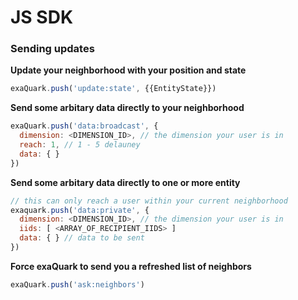 
# JS SDK


### Sending updates

**Update your neighborhood with your position and state**
```javascript
exaQuark.push('update:state', {{EntityState}})
```


**Send some arbitary data directly to your neighborhood**
```javascript
exaQuark.push('data:broadcast', {
  dimension: <DIMENSION_ID>, // the dimension your user is in
  reach: 1, // 1 - 5 delauney
  data: { }
})
```

**Send some arbitary data directly to one or more entity**
```javascript
// this can only reach a user within your current neighborhood
exaquark.push('data:private', {
  dimension: <DIMENSION_ID>, // the dimension your user is in
  iids: [ <ARRAY_OF_RECIPIENT_IIDS> ]
  data: { } // data to be sent
})
```

**Force exaQuark to send you a refreshed list of neighbors**
```javascript
exaQuark.push('ask:neighbors')
```
